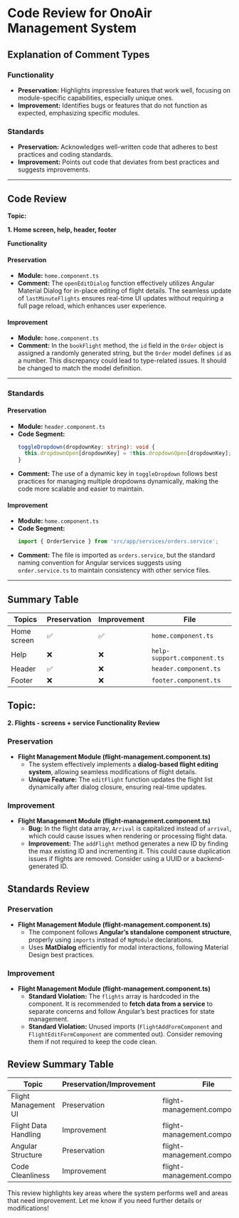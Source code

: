 # Code Review for OnoAir Management System

## Explanation of Comment Types

### Functionality
- **Preservation:** Highlights impressive features that work well, focusing on module-specific capabilities, especially unique ones.
- **Improvement:** Identifies bugs or features that do not function as expected, emphasizing specific modules.

### Standards
- **Preservation:** Acknowledges well-written code that adheres to best practices and coding standards.
- **Improvement:** Points out code that deviates from best practices and suggests improvements.

---

## Code Review

**Topic:**
	        	                                           
**1. Home screen, help, header, footer**

 **Functionality**

#### **Preservation**
- **Module:** `home.component.ts`
- **Comment:** The `openEditDialog` function effectively utilizes Angular Material Dialog for in-place editing of flight details. The seamless update of `lastMinuteFlights` ensures real-time UI updates without requiring a full page reload, which enhances user experience.

#### **Improvement**
- **Module:** `home.component.ts`
- **Comment:** In the `bookFlight` method, the `id` field in the `Order` object is assigned a randomly generated string, but the `Order` model defines `id` as a number. This discrepancy could lead to type-related issues. It should be changed to match the model definition.

---

### Standards

#### **Preservation**
- **Module:** `header.component.ts`
- **Code Segment:**
  ```typescript
  toggleDropdown(dropdownKey: string): void {
    this.dropdownOpen[dropdownKey] = !this.dropdownOpen[dropdownKey];
  }
  ```
- **Comment:** The use of a dynamic key in `toggleDropdown` follows best practices for managing multiple dropdowns dynamically, making the code more scalable and easier to maintain.

#### **Improvement**
- **Module:** `home.component.ts`
- **Code Segment:**
  ```typescript
  import { OrderService } from 'src/app/services/orders.service';
  ```
- **Comment:** The file is imported as `orders.service`, but the standard naming convention for Angular services suggests using `order.service.ts` to maintain consistency with other service files.

---

## Summary Table
| Topics | Preservation | Improvement | File |
|--------|-------------|-------------|------|
| Home screen | ✅ | ✅ | `home.component.ts` |
| Help | ❌ | ❌ | `help-support.component.ts` |
| Header | ✅ | ❌ | `header.component.ts` |
| Footer | ❌ | ❌ | `footer.component.ts` |



## **Topic:**
**2. Flights - screens + service Functionality Review**

### Preservation
- **Flight Management Module (flight-management.component.ts)**
  - The system effectively implements a **dialog-based flight editing system**, allowing seamless modifications of flight details.
  - **Unique Feature:** The `editFlight` function updates the flight list dynamically after dialog closure, ensuring real-time updates.

### Improvement
- **Flight Management Module (flight-management.component.ts)**
  - **Bug:** In the flight data array, `Arrival` is capitalized instead of `arrival`, which could cause issues when rendering or processing flight data.
  - **Improvement:** The `addFlight` method generates a new ID by finding the max existing ID and incrementing it. This could cause duplication issues if flights are removed. Consider using a UUID or a backend-generated ID.

## Standards Review

### Preservation
- **Flight Management Module (flight-management.component.ts)**
  - The component follows **Angular’s standalone component structure**, properly using `imports` instead of `NgModule` declarations.
  - Uses **MatDialog** efficiently for modal interactions, following Material Design best practices.

### Improvement
- **Flight Management Module (flight-management.component.ts)**
  - **Standard Violation:** The `flights` array is hardcoded in the component. It is recommended to **fetch data from a service** to separate concerns and follow Angular’s best practices for state management.
  - **Standard Violation:** Unused imports (`FlightAddFormComponent` and `FlightEditFormComponent` are commented out). Consider removing them if not required to keep the code clean.

## Review Summary Table

| Topic                  | Preservation/Improvement | File                             |
|------------------------|------------------------|---------------------------------|
| Flight Management UI   | Preservation          | flight-management.component.ts  |
| Flight Data Handling   | Improvement           | flight-management.component.ts  |
| Angular Structure      | Preservation          | flight-management.component.ts  |
| Code Cleanliness       | Improvement           | flight-management.component.ts  |

This review highlights key areas where the system performs well and areas that need improvement. Let me know if you need further details or modifications!


